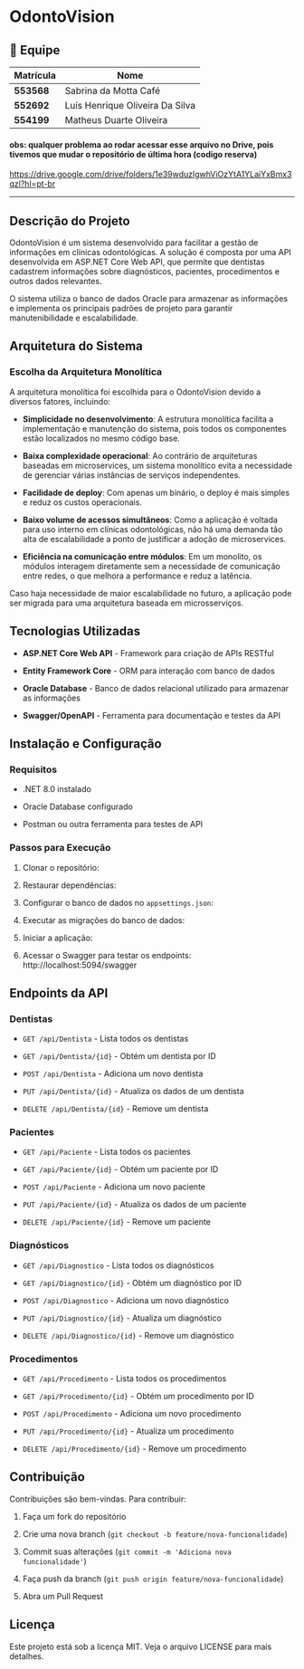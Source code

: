# OdontoVision


## 👥 Equipe
| Matrícula  | Nome                              |
|------------|-----------------------------------|
| **553568** | Sabrina da Motta Café            |
| **552692** | Luís Henrique Oliveira Da Silva  |
| **554199** | Matheus Duarte Oliveira          |


#### obs: qualquer problema ao rodar acessar esse arquivo no Drive, pois tivemos que mudar o repositório de última hora (codigo reserva)

https://drive.google.com/drive/folders/1e39wduzlgwhViOzYtA1YLaiYxBmx3qzl?hl=pt-br 

---

## Descrição do Projeto

OdontoVision é um sistema desenvolvido para facilitar a gestão de informações em clínicas odontológicas. A solução é composta por uma API desenvolvida em ASP.NET Core Web API, que permite que dentistas cadastrem informações sobre diagnósticos, pacientes, procedimentos e outros dados relevantes.

O sistema utiliza o banco de dados Oracle para armazenar as informações e implementa os principais padrões de projeto para garantir manutenibilidade e escalabilidade.

## Arquitetura do Sistema

### Escolha da Arquitetura Monolítica

A arquitetura monolítica foi escolhida para o OdontoVision devido a diversos fatores, incluindo:

- **Simplicidade no desenvolvimento**: A estrutura monolítica facilita a implementação e manutenção do sistema, pois todos os componentes estão localizados no mesmo código base.
    
- **Baixa complexidade operacional**: Ao contrário de arquiteturas baseadas em microservices, um sistema monolítico evita a necessidade de gerenciar várias instâncias de serviços independentes.
    
- **Facilidade de deploy**: Com apenas um binário, o deploy é mais simples e reduz os custos operacionais.
    
- **Baixo volume de acessos simultâneos**: Como a aplicação é voltada para uso interno em clínicas odontológicas, não há uma demanda tão alta de escalabilidade a ponto de justificar a adoção de microservices.
    
- **Eficiência na comunicação entre módulos**: Em um monolito, os módulos interagem diretamente sem a necessidade de comunicação entre redes, o que melhora a performance e reduz a latência.
    

Caso haja necessidade de maior escalabilidade no futuro, a aplicação pode ser migrada para uma arquitetura baseada em microsserviços.

## Tecnologias Utilizadas

- **ASP.NET Core Web API** - Framework para criação de APIs RESTful
    
- **Entity Framework Core** - ORM para interação com banco de dados
    
- **Oracle Database** - Banco de dados relacional utilizado para armazenar as informações
    
- **Swagger/OpenAPI** - Ferramenta para documentação e testes da API
    

## Instalação e Configuração

### Requisitos

- .NET 8.0 instalado
    
- Oracle Database configurado
    
- Postman ou outra ferramenta para testes de API
    

### Passos para Execução

1. Clonar o repositório:
    
2. Restaurar dependências:
    
3. Configurar o banco de dados no `appsettings.json`:
    
4. Executar as migrações do banco de dados:
    
5. Iniciar a aplicação:
    
6. Acessar o Swagger para testar os endpoints: http://localhost:5094/swagger
    

## Endpoints da API

### Dentistas

- `GET /api/Dentista` - Lista todos os dentistas
    
- `GET /api/Dentista/{id}` - Obtém um dentista por ID
    
- `POST /api/Dentista` - Adiciona um novo dentista
    
- `PUT /api/Dentista/{id}` - Atualiza os dados de um dentista
    
- `DELETE /api/Dentista/{id}` - Remove um dentista
    

### Pacientes

- `GET /api/Paciente` - Lista todos os pacientes
    
- `GET /api/Paciente/{id}` - Obtém um paciente por ID
    
- `POST /api/Paciente` - Adiciona um novo paciente
    
- `PUT /api/Paciente/{id}` - Atualiza os dados de um paciente
    
- `DELETE /api/Paciente/{id}` - Remove um paciente
    

### Diagnósticos

- `GET /api/Diagnostico` - Lista todos os diagnósticos
    
- `GET /api/Diagnostico/{id}` - Obtém um diagnóstico por ID
    
- `POST /api/Diagnostico` - Adiciona um novo diagnóstico
    
- `PUT /api/Diagnostico/{id}` - Atualiza um diagnóstico
    
- `DELETE /api/Diagnostico/{id}` - Remove um diagnóstico
    

### Procedimentos

- `GET /api/Procedimento` - Lista todos os procedimentos
    
- `GET /api/Procedimento/{id}` - Obtém um procedimento por ID
    
- `POST /api/Procedimento` - Adiciona um novo procedimento
    
- `PUT /api/Procedimento/{id}` - Atualiza um procedimento
    
- `DELETE /api/Procedimento/{id}` - Remove um procedimento
    

## Contribuição

Contribuições são bem-vindas. Para contribuir:

1. Faça um fork do repositório
    
2. Crie uma nova branch (`git checkout -b feature/nova-funcionalidade`)
    
3. Commit suas alterações (`git commit -m 'Adiciona nova funcionalidade'`)
    
4. Faça push da branch (`git push origin feature/nova-funcionalidade`)
    
5. Abra um Pull Request
    

## Licença

Este projeto está sob a licença MIT. Veja o arquivo LICENSE para mais detalhes.
